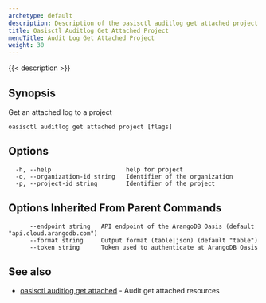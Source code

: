 ```yaml
---
archetype: default
description: Description of the oasisctl auditlog get attached project command
title: Oasisctl Auditlog Get Attached Project
menuTitle: Audit Log Get Attached Project
weight: 30
---
```

{{< description >}}
## Synopsis
Get an attached log to a project

```
oasisctl auditlog get attached project [flags]
```

## Options
```
  -h, --help                     help for project
  -o, --organization-id string   Identifier of the organization
  -p, --project-id string        Identifier of the project
```

## Options Inherited From Parent Commands
```
      --endpoint string   API endpoint of the ArangoDB Oasis (default "api.cloud.arangodb.com")
      --format string     Output format (table|json) (default "table")
      --token string      Token used to authenticate at ArangoDB Oasis
```

## See also
* [oasisctl auditlog get attached](auditlog-get-attached.md)	 - Audit get attached resources

